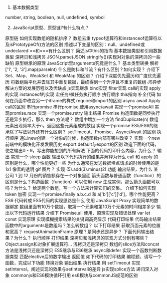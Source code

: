 1. 基本数据类型

number, string, boolean, null, undefined, symbol

2. JavaScript原型、原型链?有什么特点？



原型链
如何实现数组的随机排序？
数组去重
typeof运算符和instanceof运算符以及isPrototypeOf()方法的区别
描述以下变量的区别：null、undefined或undeclared
==和===有什么区别？
简述js中this的指向
基本数据类型和引用数据类型
深拷贝和浅拷贝
JSON.parse(JSON.stringify())实现对对象的深拷贝的一些缺陷
原型继承的原理
JavaScript里arguments究竟是什么？
基本类型转换
解析 ['1', '2, '3'].map(parseInt)
什么是防抖和节流？有什么区别？如何实现？
介绍下 Set、Map、WeakSet 和 WeakMap 的区别？
介绍下深度优先遍历和广度优先遍历
将数组扁平化并去除其中重复数据，最终得到一个升序且不重复的数组
JS异步解决方案的发展历程以及优缺点
js实现继承
bind实现
filter实现
call的实现
apply的实现
instanceof的实现
宏任务/微任务执行顺序
 执行顺序
this指向
补全代码
如何在页面中改变另一个iframe的样式
require和import的区别
async await
Apply call的区别
串行promise
串行promise,使用async/await
实现一个promiseAll
实现promise.race
实现一个promise.retry
输出结果
Promise 构造函数是同步执行还是异步执行，那么 then 方法呢？
数组中增加一个方法 findDuplicate(n) 数组元素出现频率大于n，返回这些元素组成的数组
实现一个promise
ES5/ES6的继承除了写法以外还有什么区别？
setTimeout、Promise、Async/Await 的区别
执行顺序
通过new创建一个对象的时候，构造函数内部有哪些改变？
实现一个new
前端中的模块化开发发展历史
export default与export的区别
改造下面的代码，使之输出0 - 9，写出你能想到的所有解法
下面的代码打印什么内容，为什么？
输出
实现一个 sleep 函数
输出以下代码执行的结果并解释为什么
call 和 apply 的区别是什么，哪个性能更好一些
为什么通常在发送数据埋点请求的时候使用的是 1x1 像素的透明 gif 图片？
实现 (5).add(3).minus(2) 功能
输出结果，为什么
某公司 1 到 12 月份的销售额存在一个对象里面
箭头函数与普通函数（function）的区别是什么？构造函数（function）可以使用 new 生成实例，那么箭头函数可以吗？为什么？
给定两个数组，写一个方法来计算它们的交集。
介绍下如何实现 token 加密
实现一个promise.finally
a.b.c.d 和 a['b']['c']['d']，哪个性能更高？
ES6 代码转成 ES5代码的实现思路是什么
使用 JavaScript Proxy 实现简单的数据绑定
数组里面有10万个数据，取第一个元素和第10万个元素的时间相差多少
输出以下代码运行结果
介绍下 Promise.all 使用、原理实现及错误处理
var let const 实现原理
实现模糊搜索结果的关键词高亮显示
代码打印结果
代码输出结果
函数中的arguments是数组吗？怎么转数组？
以下打印结果
获取页面元素的位置和宽高？
requestAnimationFrame 原理？是同步还是异步？
 下面代码输出结果？为什么？
执行顺序
打印结果
深拷贝和浅拷贝的实现方式分别有哪些？
Object.assign和对象扩展运算符... 浅拷贝还是深拷贝
数组的slice方法和concat方法是浅拷贝还是深拷贝
ES5继承与ES6继承
async和defer
实现一个函数判断数据类型
匹配elective后的数字输出
返回值
如下代码的打印结果
编程题，请写一个函数，完成以下功能
 转换对象
输出结果
执行结果
用 setTimeout 实现 setInterval，阐述实现的效果与setInterval的差异
js实现splice方法
递归深入对象
commonjs和ES6模块循环引用
es6模块与commonJS规范的区别